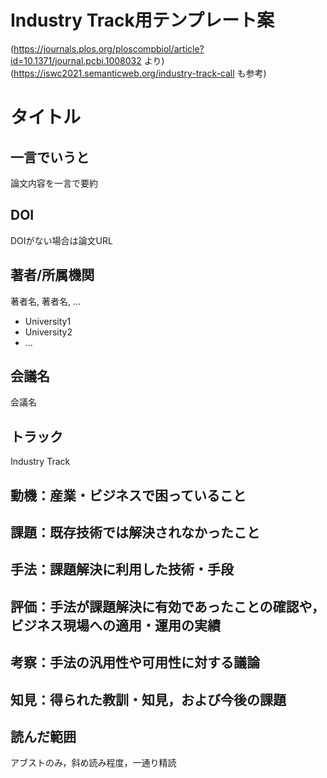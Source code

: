 
# Industry Track用テンプレート案
(https://journals.plos.org/ploscompbiol/article?id=10.1371/journal.pcbi.1008032 より)  
(https://iswc2021.semanticweb.org/industry-track-call も参考)

# タイトル
## 一言でいうと
論文内容を一言で要約

## DOI
DOIがない場合は論文URL

## 著者/所属機関
著者名, 著者名, ...
* University1
* University2
* ...

## 会議名
会議名

## トラック
Industry Track

## 動機：産業・ビジネスで困っていること


## 課題：既存技術では解決されなかったこと

## 手法：課題解決に利用した技術・手段

## 評価：手法が課題解決に有効であったことの確認や，ビジネス現場への適用・運用の実績

## 考察：手法の汎用性や可用性に対する議論

## 知見：得られた教訓・知見，および今後の課題

## 読んだ範囲
アブストのみ，斜め読み程度，一通り精読
